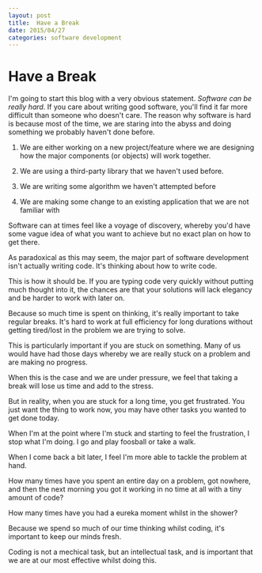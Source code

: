 ```yaml
---
layout: post
title:  Have a Break
date: 2015/04/27
categories: software development
---
```

Have a Break
==================
I'm going to start this blog with a very obvious statement. *Software can be really hard*. If you care about writing good software, you'll find it far more difficult than someone who doesn't care. The reason why software is hard is because most of the time, we are staring into the abyss and doing something we probably haven't done before.

1. We are either working on a new project/feature where we are designing how the major components (or objects) will work together.

2. We are using a third-party library that we haven't used before.

3. We are writing some algorithm we haven't attempted before

4. We are making some change to an existing application that we are not familiar with

Software can at times feel like a voyage of discovery, whereby you'd have some vague idea of what you want to achieve but no exact plan on how to get there.

As paradoxical as this may seem, the major part of software development isn't actually writing code. It's thinking about how to write code.

This is how it should be. If you are typing code very quickly without putting much thought into it, the chances are that your solutions will lack elegancy and be harder to work with later on. 

Because so much time is spent on thinking, it's really important to take regular breaks. It's hard to work at full efficiency for long durations without getting tired/lost in the problem we are trying to solve.

This is particularly important if you are stuck on something. Many of us would have had those days whereby we are really stuck on a problem and are making no progress.

When this is the case and we are under pressure, we feel that taking a break will lose us time and add to the stress.

But in reality, when you are stuck for a long time, you get frustrated. You just want the thing to work now, you may have other tasks you wanted to get done today. 

When I'm at the point where I'm stuck and starting to feel the frustration, I stop what I'm doing. I go and play foosball or take a walk. 

When I come back a bit later, I feel I'm more able to tackle the problem at hand.

How many times have you spent an entire day on a problem, got nowhere, and then the next morning you got it working in no time at all with a tiny amount of code?

How many times have you had a eureka moment whilst in the shower?

Because we spend so much of our time thinking whilst coding, it's important to keep our minds fresh.

Coding is not a mechical task, but an intellectual task, and is important that we are at our most effective whilst doing this.
